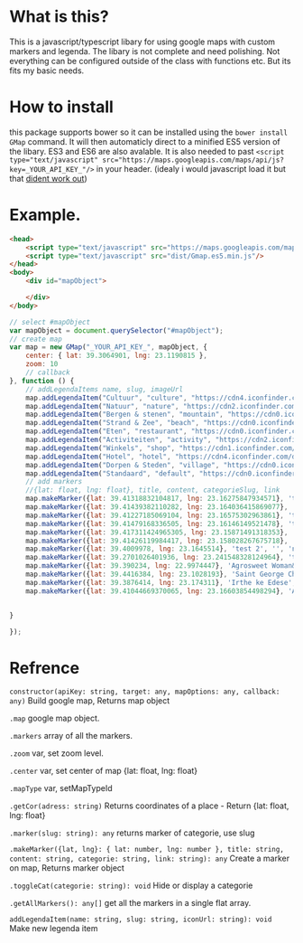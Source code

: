 # What is this?

This is a javascript/typescript libary for using google maps with custom markers and legenda. The libary is not complete and need polishing. Not everything can be configured outside of the class with functions etc. But its fits my basic needs.

# How to install

this package supports bower so it can be installed using the `bower install GMap` command. It will then automaticly direct to a minified ES5 version of the libary. ES3 and ES6 are also avalable. It is also needed to past `<script type="text/javascript" src="https://maps.googleapis.com/maps/api/js?key=_YOUR_API_KEY_"/>` in your header. (idealy i would javascript load it but that [dident work out][stackOverflow])

# Example.

```html
<head>
    <script type="text/javascript" src="https://maps.googleapis.com/maps/api/js?key=_YOUR_API_KEY_"/>
    <script type="text/javascript" src="dist/Gmap.es5.min.js"/>
</head>
<body>
    <div id="mapObject">

    </div>
</body>

```
```javascript
// select #mapObject
var mapObject = document.querySelector("#mapObject");
// create map
var map = new GMap("_YOUR_API_KEY_", mapObject, {
    center: { lat: 39.3064901, lng: 23.1190815 },
    zoom: 10
    // callback
}, function () {
    // addLegendaItems name, slug, imageUrl
    map.addLegendaItem("Cultuur", "culture", "https://cdn4.iconfinder.com/data/icons/banking-and-finance/500/bank-building-48.png");
    map.addLegendaItem("Natuur", "nature", "https://cdn2.iconfinder.com/data/icons/circle-icons-1/64/flower-48.png");
    map.addLegendaItem("Bergen & stenen", "mountain", "https://cdn0.iconfinder.com/data/icons/citycons/150/Citycons_mountain-48.png");
    map.addLegendaItem("Strand & Zee", "beach", "https://cdn0.iconfinder.com/data/icons/kameleon-free-pack-rounded/110/Beach-48.png");
    map.addLegendaItem("Eten", "restaurant", "https://cdn0.iconfinder.com/data/icons/kameleon-free-pack-rounded/110/Food-Dome-48.png");
    map.addLegendaItem("Activiteiten", "activity", "https://cdn2.iconfinder.com/data/icons/circle-icons-1/64/calendar-48.png");
    map.addLegendaItem("Winkels", "shop", "https://cdn1.iconfinder.com/data/icons/ecommerce-free/96/Cart-48.png");
    map.addLegendaItem("Hotel", "hotel", "https://cdn4.iconfinder.com/data/icons/hotel-icons-1/744/sleeping_hotel_bed_hostel-48.png");
    map.addLegendaItem("Dorpen & Steden", "village", "https://cdn0.iconfinder.com/data/icons/citycons/150/Citycons_building-48.png");
    map.addLegendaItem("Standaard", "default", "https://cdn0.iconfinder.com/data/icons/social-networks-and-media-flat-icons/136/Social_Media_Socialmedia_network_share_socialnetwork_network-14-48.png");
    // add markers
    //{lat: float, lng: float}, title, content, categorieSlug, link
    map.makeMarker({lat: 39.41318832104817, lng: 23.16275847934571}, 'test shop 2', '', 'activity', 'http://www.example.com/');
    map.makeMarker({lat: 39.41439382110282, lng: 23.164036415869077}, 'test shop', '', 'shop', 'http://www.example.com/');
    map.makeMarker({lat: 39.41227185069104, lng: 23.16575302963861}, 'test village', '', 'village', 'http://www.example.com/');
    map.makeMarker({lat: 39.41479168336505, lng: 23.16146149521478}, 'test  5', '', 'culture', 'http://www.example.com/');
    map.makeMarker({lat: 39.417311424965305, lng: 23.15871491318353}, 'test 4', '', 'mountain', 'http://www.example.com/');
    map.makeMarker({lat: 39.41426119984417, lng: 23.158028267675718}, 'test 3', '', 'beach', 'http://www.example.com/');
    map.makeMarker({lat: 39.4009978, lng: 23.1645514}, 'test 2', '', 'nature', 'http://www.example.com/');
    map.makeMarker({lat: 39.2701026401936, lng: 23.241548328124964}, 'test sight', '', 'restaurant', 'http://www.example.com/');
    map.makeMarker({lat: 39.390234, lng: 22.9974447}, 'Agrosweet Woman&#8217;s Association in Zagora', 'Ζαγορά, σ’ αυτόν τον τόπο, το Νοέμβριο του 1993,  ιδρύθηκε ο Γυναικείος Αγροτοτουριστικός Συνεταιρισμός Ζαγοράς, ο μοναδικός Γυναικείος Συνεταιρισμός της Μαγνησίας, από 50 γυναίκες      που θέλησαν να αξιοποιήσουν τις παραδόσεις τους και να προσφέρουν υπηρεσίες όχι στεγνά τουριστικές, αλλά δουλειά με κέφι, μεράκι και ποιότητα. Το Πήλιο, από τα πιο όμορφα ελληνικά βουνά, γνωστό από &hellip; <a href="http://www.example.com//">Continued</a>', 'default', 'http://www.example.com/');
    map.makeMarker({lat: 39.4416384, lng: 23.1028193}, 'Saint George Church in Zagora', 'Ο Ιερός Ναός Αγίου Γεωργίου Ζαγοράς όπως διαπιστώνουμε εξ&#8217; αναγλύφου μαρμάρινης πλάκας που είναι εντοιχισμένη στο εξωτερικό μέρος της ανατολικής πλευράς του Ναού δηλώνει: Ανηγέρθη εκ βάθρων την 14η Μαρτίου 1765 δια προτροπής του πρώην Κωνσταντινουπόλεως Πατριάρχου Καλλινίκου  και κοινής βοηθείας συνδρομής των ενοριτών και λοιπών εγχωρίων, επί των ημερών του Αγίου Δημητριάδος Γρηγορίου. Επίσης &hellip; <a href="http://www.example.com/">Continued</a>', 'culture', 'http://www.example.com/');
    map.makeMarker({lat: 39.3876414, lng: 23.174311}, 'Irthe ke Edese', 'Στο &#8220;Ήρθε και Έδεσε&#8221; μπορεί να απολαύσει κανείς πεντανόστιμο φαγητό, σε ένα πολύ όμορφο περιβάλλον. Η τοποθεσία του μοναδική, αφού είναι εύκολα προσβάσιμη από τα χωριά του Πηλίου και μόλις λίγα μέτρα από τη θάλασσα. Ιδανικό για ένα ωραίο δείπνο αλλά και για ένα γρήγορο φαγητό μετά το μπάνιο.Βασικός λόγος να το επισκεφτείς είναι η &hellip; <a href="http://www.example.com/', 'restaurant', 'http://www.example.com/');
    map.makeMarker({lat: 39.41044669370065, lng: 23.16603854498294}, 'Agapitos Villas', 'Price from 45€ per person in Double Room (Low Season) Price from 755€ per person in Double Room (High Season)', 'hotel', 'http://www.example.com/');


}

});
```
# Refrence

`constructor(apiKey: string, target: any, mapOptions: any, callback: any)` Build google map, Returns map object

`.map` google map object.

`.markers` array of all the markers.

`.zoom` var, set zoom level.

`.center` var, set center of map {lat: float, lng: float}

`.mapType` var, setMapTypeId

`.getCor(adress: string)` Returns coordinates of a place - Return {lat: float, lng: float}

`.marker(slug: string): any` returns marker of categorie, use slug

`.makeMarker({lat, lng}: { lat: number, lng: number }, title: string, content: string, categorie: string, link: string): any` Create a marker on map, Returns marker object

`.toggleCat(categorie: string): void` Hide or display a categorie

`.getAllMarkers(): any[]` get all the markers in a single flat array.

`addLegendaItem(name: string, slug: string, iconUrl: string): void` Make new legenda item


[stackOverflow]: http://stackoverflow.com/questions/39975325/google-maps-js-api-not-showing

